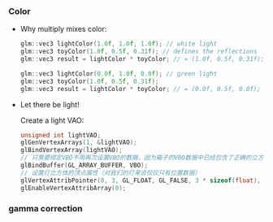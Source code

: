 ### Color

* Why multiply mixes color:

  ```cpp
  glm::vec3 lightColor(1.0f, 1.0f, 1.0f); // white light
  glm::vec3 toyColor(1.0f, 0.5f, 0.31f); // defines the reflections
  glm::vec3 result = lightColor * toyColor; // = (1.0f, 0.5f, 0.31f); Red is totally reflected, Green is 50% reflected, ...
  
  glm::vec3 lightColor(0.0f, 1.0f, 0.0f); // green light
  glm::vec3 toyColor(1.0f, 0.5f, 0.31f);
  glm::vec3 result = lightColor * toyColor; // = (0.0f, 0.5f, 0.0f); No Red & Blue light to reflect.
  ```

* Let there be light!

  Create a light VAO:

  ```cpp
  unsigned int lightVAO;
  glGenVertexArrays(1, &lightVAO);
  glBindVertexArray(lightVAO);
  // 只需要绑定VBO不用再次设置VBO的数据，因为箱子的VBO数据中已经包含了正确的立方体顶点数据
  glBindBuffer(GL_ARRAY_BUFFER, VBO);
  // 设置灯立方体的顶点属性（对我们的灯来说仅仅只有位置数据）
  glVertexAttribPointer(0, 3, GL_FLOAT, GL_FALSE, 3 * sizeof(float), (void*)0);
  glEnableVertexAttribArray(0);
  ```

  



### gamma correction

